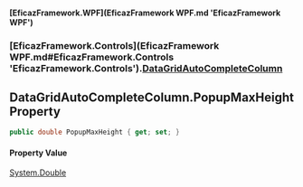 #### [EficazFramework.WPF](EficazFramework WPF.md 'EficazFramework WPF')
### [EficazFramework.Controls](EficazFramework WPF.md#EficazFramework.Controls 'EficazFramework.Controls').[DataGridAutoCompleteColumn](EficazFramework.Controls/DataGridAutoCompleteColumn.md 'EficazFramework.Controls.DataGridAutoCompleteColumn')

## DataGridAutoCompleteColumn.PopupMaxHeight Property

```csharp
public double PopupMaxHeight { get; set; }
```

#### Property Value
[System.Double](https://docs.microsoft.com/en-us/dotnet/api/System.Double 'System.Double')